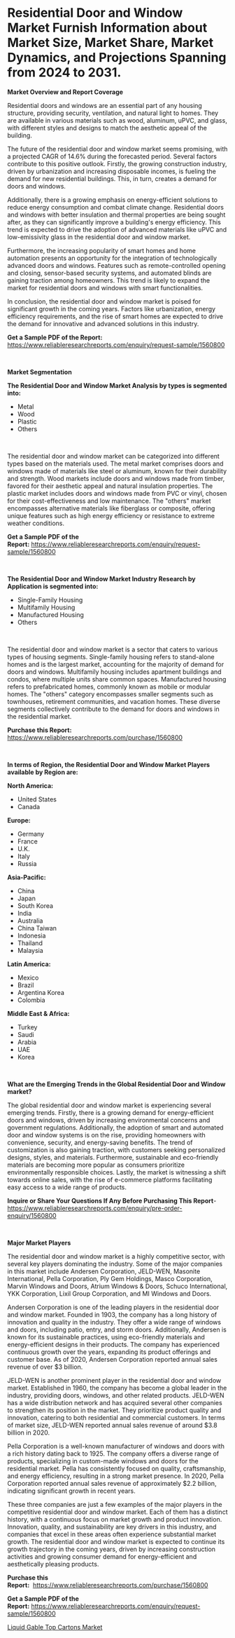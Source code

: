 <p><h1>Residential Door and Window Market Furnish Information about Market Size, Market Share, Market Dynamics, and Projections Spanning from 2024 to 2031.</h1></p><p><strong>Market Overview and Report Coverage</strong></p>
<p><p>Residential doors and windows are an essential part of any housing structure, providing security, ventilation, and natural light to homes. They are available in various materials such as wood, aluminum, uPVC, and glass, with different styles and designs to match the aesthetic appeal of the building.</p><p>The future of the residential door and window market seems promising, with a projected CAGR of 14.6% during the forecasted period. Several factors contribute to this positive outlook. Firstly, the growing construction industry, driven by urbanization and increasing disposable incomes, is fueling the demand for new residential buildings. This, in turn, creates a demand for doors and windows.</p><p>Additionally, there is a growing emphasis on energy-efficient solutions to reduce energy consumption and combat climate change. Residential doors and windows with better insulation and thermal properties are being sought after, as they can significantly improve a building's energy efficiency. This trend is expected to drive the adoption of advanced materials like uPVC and low-emissivity glass in the residential door and window market.</p><p>Furthermore, the increasing popularity of smart homes and home automation presents an opportunity for the integration of technologically advanced doors and windows. Features such as remote-controlled opening and closing, sensor-based security systems, and automated blinds are gaining traction among homeowners. This trend is likely to expand the market for residential doors and windows with smart functionalities.</p><p>In conclusion, the residential door and window market is poised for significant growth in the coming years. Factors like urbanization, energy efficiency requirements, and the rise of smart homes are expected to drive the demand for innovative and advanced solutions in this industry.</p></p>
<p><strong>Get a Sample PDF of the Report:</strong> <a href="https://www.reliableresearchreports.com/enquiry/request-sample/1560800">https://www.reliableresearchreports.com/enquiry/request-sample/1560800</a></p>
<p>&nbsp;</p>
<p><strong>Market Segmentation</strong></p>
<p><strong>The Residential Door and Window Market Analysis by types is segmented into:</strong></p>
<p><ul><li>Metal</li><li>Wood</li><li>Plastic</li><li>Others</li></ul></p>
<p>&nbsp;</p>
<p><p>The residential door and window market can be categorized into different types based on the materials used. The metal market comprises doors and windows made of materials like steel or aluminum, known for their durability and strength. Wood markets include doors and windows made from timber, favored for their aesthetic appeal and natural insulation properties. The plastic market includes doors and windows made from PVC or vinyl, chosen for their cost-effectiveness and low maintenance. The "others" market encompasses alternative materials like fiberglass or composite, offering unique features such as high energy efficiency or resistance to extreme weather conditions.</p></p>
<p><strong>Get a Sample PDF of the Report:</strong>&nbsp;<a href="https://www.reliableresearchreports.com/enquiry/request-sample/1560800">https://www.reliableresearchreports.com/enquiry/request-sample/1560800</a></p>
<p>&nbsp;</p>
<p><strong>The Residential Door and Window Market Industry Research by Application is segmented into:</strong></p>
<p><ul><li>Single-Family Housing</li><li>Multifamily Housing</li><li>Manufactured Housing</li><li>Others</li></ul></p>
<p>&nbsp;</p>
<p><p>The residential door and window market is a sector that caters to various types of housing segments. Single-family housing refers to stand-alone homes and is the largest market, accounting for the majority of demand for doors and windows. Multifamily housing includes apartment buildings and condos, where multiple units share common spaces. Manufactured housing refers to prefabricated homes, commonly known as mobile or modular homes. The "others" category encompasses smaller segments such as townhouses, retirement communities, and vacation homes. These diverse segments collectively contribute to the demand for doors and windows in the residential market.</p></p>
<p><strong>Purchase this Report:</strong>&nbsp; <a href="https://www.reliableresearchreports.com/purchase/1560800">https://www.reliableresearchreports.com/purchase/1560800</a></p>
<p>&nbsp;</p>
<p><strong>In terms of Region, the Residential Door and Window Market Players available by Region are:</strong></p>
<p>
    <p> <strong> North America: </strong>
        <ul>
            <li>United States</li>
            <li>Canada</li>
        </ul>
        </p> 
    <p> <strong> Europe: </strong>
        <ul>
            <li>Germany</li>
            <li>France</li>
            <li>U.K.</li>
            <li>Italy</li>
            <li>Russia</li>
        </ul>
        </p> 
    <p> <strong> Asia-Pacific: </strong>
        <ul>
            <li>China</li>
            <li>Japan</li>
            <li>South Korea</li>
            <li>India</li>
            <li>Australia</li>
            <li>China Taiwan</li>
            <li>Indonesia</li>
            <li>Thailand</li>
            <li>Malaysia</li>
        </ul>
        </p> 
    <p> <strong> Latin America: </strong>
        <ul>
            <li>Mexico</li>
            <li>Brazil</li>
            <li>Argentina Korea</li>
            <li>Colombia</li>
        </ul>
        </p> 
    <p> <strong> Middle East & Africa: </strong>
        <ul>
            <li>Turkey</li>
            <li>Saudi</li>
            <li>Arabia</li>
            <li>UAE</li>
            <li>Korea</li>
        </ul>
    </p>
    </p>
<p>&nbsp;</p>
<p><strong>What are the Emerging Trends in the Global Residential Door and Window market?</strong></p>
<p><p>The global residential door and window market is experiencing several emerging trends. Firstly, there is a growing demand for energy-efficient doors and windows, driven by increasing environmental concerns and government regulations. Additionally, the adoption of smart and automated door and window systems is on the rise, providing homeowners with convenience, security, and energy-saving benefits. The trend of customization is also gaining traction, with customers seeking personalized designs, styles, and materials. Furthermore, sustainable and eco-friendly materials are becoming more popular as consumers prioritize environmentally responsible choices. Lastly, the market is witnessing a shift towards online sales, with the rise of e-commerce platforms facilitating easy access to a wide range of products.</p></p>
<p><strong>Inquire or Share Your Questions If Any Before Purchasing This Report</strong>- <a href="https://www.reliableresearchreports.com/enquiry/pre-order-enquiry/1560800">https://www.reliableresearchreports.com/enquiry/pre-order-enquiry/1560800</a></p>
<p>&nbsp;</p>
<p><strong>Major Market Players</strong></p>
<p><p>The residential door and window market is a highly competitive sector, with several key players dominating the industry. Some of the major companies in this market include Andersen Corporation, JELD-WEN, Masonite International, Pella Corporation, Ply Gem Holdings, Masco Corporation, Marvin Windows and Doors, Atrium Windows & Doors, Schuco International, YKK Corporation, Lixil Group Corporation, and MI Windows and Doors.</p><p>Andersen Corporation is one of the leading players in the residential door and window market. Founded in 1903, the company has a long history of innovation and quality in the industry. They offer a wide range of windows and doors, including patio, entry, and storm doors. Additionally, Andersen is known for its sustainable practices, using eco-friendly materials and energy-efficient designs in their products. The company has experienced continuous growth over the years, expanding its product offerings and customer base. As of 2020, Andersen Corporation reported annual sales revenue of over $3 billion.</p><p>JELD-WEN is another prominent player in the residential door and window market. Established in 1960, the company has become a global leader in the industry, providing doors, windows, and other related products. JELD-WEN has a wide distribution network and has acquired several other companies to strengthen its position in the market. They prioritize product quality and innovation, catering to both residential and commercial customers. In terms of market size, JELD-WEN reported annual sales revenue of around $3.8 billion in 2020.</p><p>Pella Corporation is a well-known manufacturer of windows and doors with a rich history dating back to 1925. The company offers a diverse range of products, specializing in custom-made windows and doors for the residential market. Pella has consistently focused on quality, craftsmanship, and energy efficiency, resulting in a strong market presence. In 2020, Pella Corporation reported annual sales revenue of approximately $2.2 billion, indicating significant growth in recent years.</p><p>These three companies are just a few examples of the major players in the competitive residential door and window market. Each of them has a distinct history, with a continuous focus on market growth and product innovation. Innovation, quality, and sustainability are key drivers in this industry, and companies that excel in these areas often experience substantial market growth. The residential door and window market is expected to continue its growth trajectory in the coming years, driven by increasing construction activities and growing consumer demand for energy-efficient and aesthetically pleasing products.</p></p>
<p><strong>Purchase this Report:</strong>&nbsp;&nbsp;<a href="https://www.reliableresearchreports.com/purchase/1560800">https://www.reliableresearchreports.com/purchase/1560800</a></p>
<p></p>
<p><strong>Get a Sample PDF of the Report:</strong>&nbsp;<a href="https://www.reliableresearchreports.com/enquiry/request-sample/1560800">https://www.reliableresearchreports.com/enquiry/request-sample/1560800</a></p>
<p><p><a href="https://github.com/yoshih12/Market-Research-Report-List-1/blob/main/liquid-gable-top-cartons-market.md">Liquid Gable Top Cartons Market</a></p></p>
